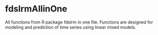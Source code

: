 # fdslrmAllinOne
All functions from R package fdslrm in one file. Functions are designed for modeling and prediction of time series using linear mixed models.
